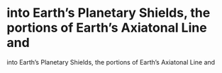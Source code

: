 # into Earth’s Planetary Shields, the portions of Earth’s Axiatonal Line and

into Earth’s Planetary Shields, the portions of Earth’s Axiatonal Line and